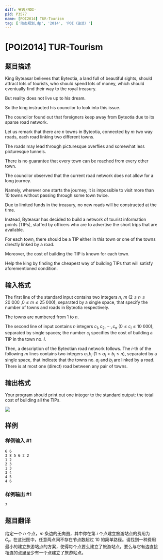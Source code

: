 ```yaml
---
diff: 省选/NOI-
pid: P3577
name: [POI2014] TUR-Tourism
tag: ['动态规划,dp', '2014', 'POI（波兰）']
---
```

# [POI2014] TUR-Tourism
## 题目描述

King Byteasar believes that Byteotia, a land full of beautiful sights, should attract lots of tourists,    who should spend lots of money, which should eventually find their way to the royal treasury.

But reality does not live up to his dream.

So the king instructed his councilor to look into this issue.

The councilor found out that foreigners keep away from Byteotia due to its sparse road network.

Let us remark that there are $n$ towns in Byteotia, connected by $m$ two way roads, each road linking two different towns.

The roads may lead through picturesque overflies and somewhat less picturesque tunnels.

There is no guarantee that every town can be reached from every other town.

The councilor observed that the current road network does not allow for a long journey.

Namely, wherever one starts the journey, it is impossible to visit more than 10 towns without passing through some town twice.

Due to limited funds in the treasury, no new roads will be constructed at the time.

Instead, Byteasar has decided to build a network of tourist information points (TIPs),    staffed by officers who are to advertise the short trips that are available.

For each town, there should be a TIP either in this town or one of the towns directly    linked by a road.

Moreover, the cost of building the TIP is known for each town.

Help the king by finding the cheapest way of building TIPs that will satisfy aforementioned condition.


## 输入格式

The first line of the standard input contains two integers $n$, $m$ ($2\le n\le 20\ 000$ ,$0\le m\le 25\ 000$), separated by a single space,    that specify the number of towns and roads in Byteotia respectively.

The towns are numbered from $1$ to $n$.

The second line of input contains $n$ integers $c_1,c_2,\cdots,c_n$ ($0\le c_i\le 10\ 000$),    separated by single spaces; the number $c_i$ specifies the cost of building a TIP in the town no. $i$.

Then, a description of the Byteotian road network follows. The $i$-th of the following $m$ lines contains two integers $a_i$,$b_i$ ($1\le a_i<b_i\le n$), separated by a single space, that indicate that the towns no. $a_i$ and $b_i$ are linked by a road. There is at most one (direct) road between any pair of towns.

## 输出格式

Your program should print out one integer to the standard output: the total cost of building all the TIPs.

 ![](https://cdn.luogu.com.cn/upload/pic/6974.png) 


## 样例

### 样例输入 #1
```
6 6
3 8 5 6 2 2
1 2
2 3
1 3
3 4
4 5
4 6

```
### 样例输出 #1
```
7

```
## 题目翻译


给定一个 $n$ 个点，$m$ 条边的无向图，其中你在第 $i$ 个点建立旅游站点的费用为 $C_i$。在这张图中，任意两点间不存在节点数超过 $10$ 的简单路径。请找到一种费用最小的建立旅游站点的方案，使得每个点要么建立了旅游站点，要么与它有边直接相连的点里至少有一个点建立了旅游站点。
